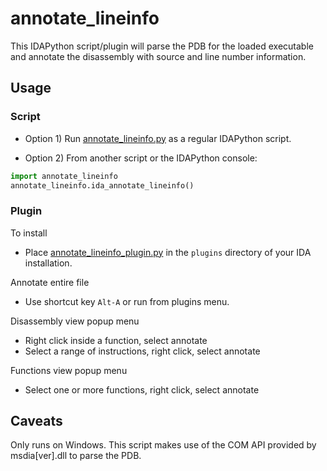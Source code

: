 # annotate_lineinfo

This IDAPython script/plugin will parse the PDB for the loaded executable and annotate the disassembly with source and line number information.

## Usage

### Script
* Option 1) Run [annotate_lineinfo.py](annotate_lineinfo/annotate_lineinfo.py) as a regular IDAPython script.

* Option 2) From another script or the IDAPython console:
```python
import annotate_lineinfo
annotate_lineinfo.ida_annotate_lineinfo()
```

### Plugin
To install
* Place [annotate_lineinfo_plugin.py](annotate_lineinfo_plugin.py) in the `plugins` directory of your IDA installation.

Annotate entire file
* Use shortcut key `Alt-A` or run from plugins menu.

Disassembly view popup menu
* Right click inside a function, select annotate
* Select a range of instructions, right click, select annotate

Functions view popup menu
* Select one or more functions, right click, select annotate

## Caveats
Only runs on Windows. This script makes use of the COM API provided by msdia[ver].dll to parse the PDB.
